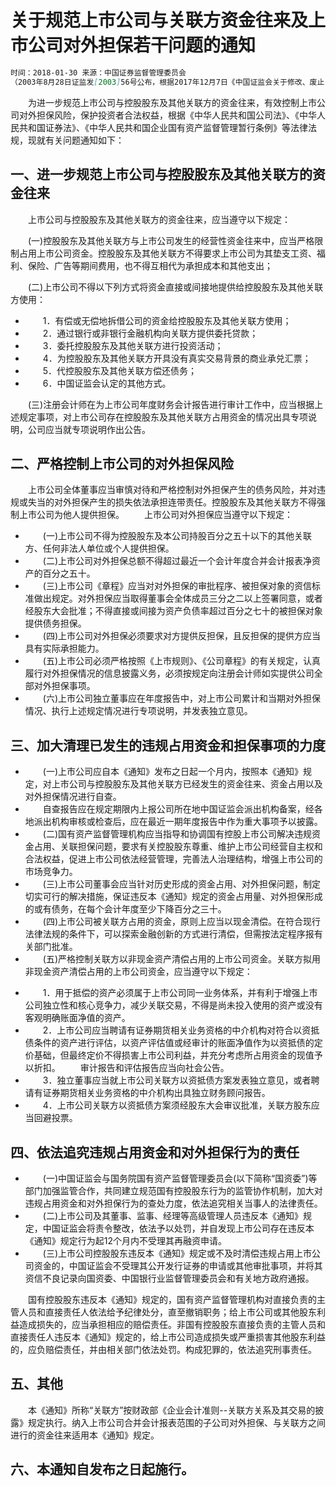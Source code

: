 # 关于规范上市公司与关联方资金往来及上市公司对外担保若干问题的通知
```markdown
时间：2018-01-30 来源：中国证券监督管理委员会
（2003年8月28日证监发[2003]56号公布，根据2017年12月7日《中国证监会关于修改、废止＜证券公司次级债管理规定＞等十三部规范性文件的决定》（证监会公告[2017]16号）修改）
```

　　为进一步规范上市公司与控股股东及其他关联方的资金往来，有效控制上市公司对外担保风险，保护投资者合法权益，根据《中华人民共和国公司法》、《中华人民共和国证券法》、《中华人民共和国企业国有资产监督管理暂行条例》等法律法规，现就有关问题通知如下：

## 一、进一步规范上市公司与控股股东及其他关联方的资金往来
　　上市公司与控股股东及其他关联方的资金往来，应当遵守以下规定：

　　(一)控股股东及其他关联方与上市公司发生的经营性资金往来中，应当严格限制占用上市公司资金。控股股东及其他关联方不得要求上市公司为其垫支工资、福利、保险、广告等期间费用，也不得互相代为承担成本和其他支出；

　　(二)上市公司不得以下列方式将资金直接或间接地提供给控股股东及其他关联方使用：
- 　　1．有偿或无偿地拆借公司的资金给控股股东及其他关联方使用；
- 　　2．通过银行或非银行金融机构向关联方提供委托贷款；
- 　　3．委托控股股东及其他关联方进行投资活动；
- 　　4．为控股股东及其他关联方开具没有真实交易背景的商业承兑汇票；
- 　　5．代控股股东及其他关联方偿还债务；
- 　　6．中国证监会认定的其他方式。

　　(三)注册会计师在为上市公司年度财务会计报告进行审计工作中，应当根据上述规定事项，对上市公司存在控股股东及其他关联方占用资金的情况出具专项说明，公司应当就专项说明作出公告。

## 二、严格控制上市公司的对外担保风险
　　上市公司全体董事应当审慎对待和严格控制对外担保产生的债务风险，并对违规或失当的对外担保产生的损失依法承担连带责任。控股股东及其他关联方不得强制上市公司为他人提供担保。
　　上市公司对外担保应当遵守以下规定：

- 　　(一)上市公司不得为控股股东及本公司持股百分之五十以下的其他关联方、任何非法人单位或个人提供担保。
- 　　(二)上市公司对外担保总额不得超过最近一个会计年度合并会计报表净资产的百分之五十。
- 　　(三)上市公司《章程》应当对对外担保的审批程序、被担保对象的资信标准做出规定。对外担保应当取得董事会全体成员三分之二以上签署同意，或者经股东大会批准；不得直接或间接为资产负债率超过百分之七十的被担保对象提供债务担保。
- 　　(四)上市公司对外担保必须要求对方提供反担保，且反担保的提供方应当具有实际承担能力。
- 　　(五)上市公司必须严格按照《上市规则》、《公司章程》的有关规定，认真履行对外担保情况的信息披露义务，必须按规定向注册会计师如实提供公司全部对外担保事项。
- 　　(六)上市公司独立董事应在年度报告中，对上市公司累计和当期对外担保情况、执行上述规定情况进行专项说明，并发表独立意见。

## 三、加大清理已发生的违规占用资金和担保事项的力度
- 　　(一)上市公司应自本《通知》发布之日起一个月内，按照本《通知》规定，对上市公司与控股股东及其他关联方已经发生的资金往来、资金占用以及对外担保情况进行自查。
- 　　自查报告应在规定期限内上报公司所在地中国证监会派出机构备案，经各地派出机构审核或检查后，应在最近一期年度报告中作为重大事项予以披露。
- 　　(二)国有资产监督管理机构应当指导和协调国有控股上市公司解决违规资金占用、关联担保问题，要求有关控股股东尊重、维护上市公司经营自主权和合法权益，促进上市公司依法经营管理，完善法人治理结构，增强上市公司的市场竞争力。
- 　　(三)上市公司董事会应当针对历史形成的资金占用、对外担保问题，制定切实可行的解决措施，保证违反本《通知》规定的资金占用量、对外担保形成的或有债务，在每个会计年度至少下降百分之三十。
- 　　(四)上市公司被关联方占用的资金，原则上应当以现金清偿。在符合现行法律法规的条件下，可以探索金融创新的方式进行清偿，但需按法定程序报有关部门批准。
- 　　(五)严格控制关联方以非现金资产清偿占用的上市公司资金。关联方拟用非现金资产清偿占用的上市公司资金，应当遵守以下规定：
+ 　　1．用于抵偿的资产必须属于上市公司同一业务体系，并有利于增强上市公司独立性和核心竞争力，减少关联交易，不得是尚未投入使用的资产或没有客观明确账面净值的资产。
+ 　　2．上市公司应当聘请有证券期货相关业务资格的中介机构对符合以资抵债条件的资产进行评估，以资产评估值或经审计的账面净值作为以资抵债的定价基础，但最终定价不得损害上市公司利益，并充分考虑所占用资金的现值予以折扣。
　　审计报告和评估报告应当向社会公告。
+ 　　3．独立董事应当就上市公司关联方以资抵债方案发表独立意见，或者聘请有证券期货相关业务资格的中介机构出具独立财务顾问报告。
+ 　　4．上市公司关联方以资抵债方案须经股东大会审议批准，关联方股东应当回避投票。

## 四、依法追究违规占用资金和对外担保行为的责任
- 　　(一)中国证监会与国务院国有资产监督管理委员会(以下简称“国资委”)等部门加强监管合作，共同建立规范国有控股股东行为的监管协作机制，加大对违规占用资金和对外担保行为的查处力度，依法追究相关当事人的法律责任。
- 　　(二)上市公司及其董事、监事、经理等高级管理人员违反本《通知》规定，中国证监会将责令整改，依法予以处罚，并自发现上市公司存在违反本《通知》规定行为起12个月内不受理其再融资申请。
- 　　(三)上市公司控股股东违反本《通知》规定或不及时清偿违规占用上市公司资金的，中国证监会不受理其公开发行证券的申请或其他审批事项，并将其资信不良记录向国资委、中国银行业监督管理委员会和有关地方政府通报。

　　国有控股股东违反本《通知》规定的，国有资产监督管理机构对直接负责的主管人员和直接责任人依法给予纪律处分，直至撤销职务；给上市公司或其他股东利益造成损失的，应当承担相应的赔偿责任。非国有控股股东直接负责的主管人员和直接责任人违反本《通知》规定的，给上市公司造成损失或严重损害其他股东利益的，应负赔偿责任，并由相关部门依法处罚。构成犯罪的，依法追究刑事责任。

## 五、其他
　　本《通知》所称“关联方”按财政部《企业会计准则--关联方关系及其交易的披露》规定执行。纳入上市公司合并会计报表范围的子公司对外担保、与关联方之间进行的资金往来适用本《通知》规定。

## 六、本通知自发布之日起施行。
